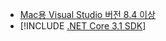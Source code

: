 * [Mac용 Visual Studio 버전 8.4 이상](https://visualstudio.microsoft.com/vs/mac/)
* [!INCLUDE [.NET Core 3.1 SDK](~/includes/3.1-SDK.md)]
